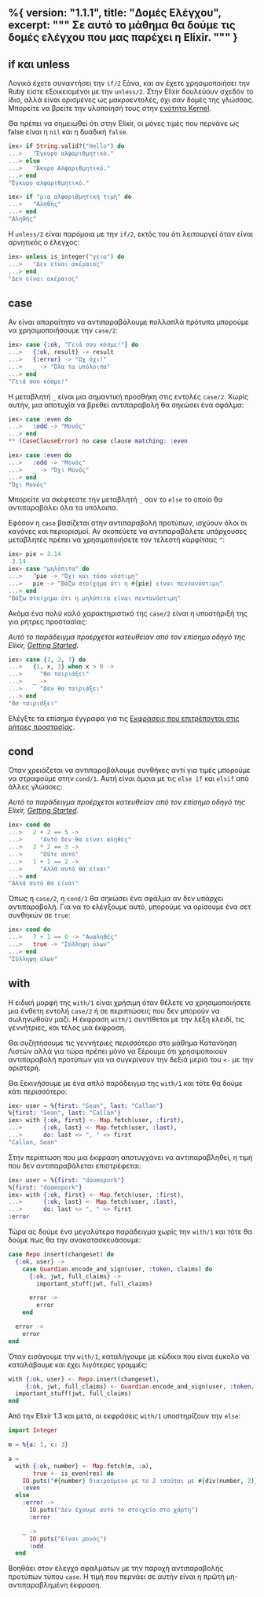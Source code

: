 %{
  version: "1.1.1",
  title: "Δομές Ελέγχου",
  excerpt: """
  Σε αυτό το μάθημα θα δούμε τις δομές ελέγχου που μας παρέχει η Elixir.
  """
}
---

## if και unless

Λογικά έχετε συναντήσει την `if/2` ξάνα, και αν έχετε χρησιμοποιήσει την Ruby είστε εξοικειομένοι με την `unless/2`.  Στην Elixir δουλεύουν σχεδόν το ίδιο, αλλά είναι ορισμένες ως μακροεντολές, όχι σαν δομές της γλώσσας.  Μπορείτε να βρείτε την υλοποίησή τους στην [ενότητα Kernel](https://hexdocs.pm/elixir/Kernel.html).

Θα πρέπει να σημειωθεί ότι στην Elixir, οι μόνες τιμές που περνάνε ως false είναι η `nil` και η δυαδική `false`.

```elixir
iex> if String.valid?("Hello") do
...>   "Έγκυρο αλφαριθμητικό."
...> else
...>   "Άκυρο Αλφαριθμητικό."
...> end
"Έγκυρο αλφαριθμητικό."

iex> if "μια αλφαριθμητική τιμή" do
...>   "Αληθής"
...> end
"Αληθής"
```

Η `unless/2` είναι παρόμοια με την `if/2`, εκτός του ότι λειτουργεί όταν είναι αρνητικός ο έλεγχος:

```elixir
iex> unless is_integer("γεια") do
...>   "Δεν είναι ακέραιος"
...> end
"Δεν είναι ακέραιος"
```

## case

Αν είναι απαραίτητο να αντιπαραβάλουμε πολλαπλά πρότυπα μπορούμε να χρησιμοποιήσουμε την `case/2`:

```elixir
iex> case {:ok, "Γειά σου κόσμε!"} do
...>   {:ok, result} -> result
...>   {:error} -> "Ωχ όχι!"
...>   _ -> "Όλα τα υπόλοιπα"
...> end
"Γειά σου κόσμε!"
```

Η μεταβλητή `_` είναι μια σημαντική προσθήκη στις εντολές `case/2`.  Χωρίς αυτήν, μια αποτυχία να βρεθεί αντιπαραβολή θα σηκώσει ένα σφάλμα:

```elixir
iex> case :even do
...>   :odd -> "Μονός"
...> end
** (CaseClauseError) no case clause matching: :even

iex> case :even do
...>   :odd -> "Μονός"
...>   _ -> "Όχι Μονός"
...> end
"Όχι Μονός"
```

Μπορείτε να σκέφτεστε την μεταβλητή `_` σαν το `else` το οποίο θα αντιπαραβάλει όλα τα υπόλοιπα.

Εφόσον η `case` βασίζεται στην αντιπαραβολή προτύπων, ισχύουν όλοι οι κανόνες και περιορισμοί.  Αν σκοπεύετε να αντιπαραβάλετε υπάρχουσες μεταβλητές πρέπει να χρησιμοποιήσετε τον τελεστή καρφίτσας `^`:

```elixir
iex> pie = 3.14
 3.14
iex> case "μηλόπιτα" do
...>   ^pie -> "Όχι και τόσο νόστιμη"
...>   pie -> "Βάζω στοίχημα ότι η #{pie} είναι πεντανόστιμη"
...> end
"Βάζω στοίχημα ότι η μηλόπιτα είναι πεντανόστιμη"
```

Ακόμα ένα πολύ καλό χαρακτηριστικό της `case/2` είναι η υποστήριξή της για ρήτρες προστασίας:

_Αυτό το παράδειγμα προέρχεται κατευθείαν από τον επίσημο οδηγό της Elixir, [Getting Started](http://elixir-lang.org/getting-started/case-cond-and-if.html#case)._

```elixir
iex> case {1, 2, 3} do
...>   {1, x, 3} when x > 0 ->
...>     "Θα ταιριάξει"
...>   _ ->
...>     "Δεν θα ταιριάξει"
...> end
"Θα ταιριάξει"
```

Ελέγξτε τα επίσημα έγγραφα για τις [Εκφράσεις που επιτρέπονται στις ρήτρες προστασίας](https://hexdocs.pm/elixir/guards.html#list-of-allowed-expressions).

## cond

Όταν χρειάζεται να αντιπαραβάλουμε συνθήκες αντί για τιμές μπορούμε να στραφούμε στην `cond/1`.  Αυτή είναι όμοια με τις `else if` και `elsif` από άλλες γλώσσες:

_Αυτό το παράδειγμα προέρχεται κατευθείαν από τον επίσημο οδηγό της Elixir, [Getting Started](http://elixir-lang.org/getting-started/case-cond-and-if.html#cond)._

```elixir
iex> cond do
...>   2 + 2 == 5 ->
...>     "Αυτό δεν θα είναι αληθές"
...>   2 * 2 == 3 ->
...>     "Ούτε αυτό"
...>   1 + 1 == 2 ->
...>     "Αλλά αυτό θα είναι"
...> end
"Αλλά αυτό θα είναι"
```

Όπως η `case/2`, η `cond/1` θα σηκώσει ένα σφάλμα αν δεν υπάρχει αντιπαραβολή.  Για να το ελέγξουμε αυτό, μπορούμε να ορίσουμε ένα σετ συνθηκών σε `true`:

```elixir
iex> cond do
...>   7 + 1 == 0 -> "Αναληθές"
...>   true -> "Σύλληψη όλων"
...> end
"Σύλληψη όλων"
```

## with

Η ειδική μορφή της `with/1` είναι χρήσιμη όταν θέλετε να χρησιμοποιήσετε μια ένθετη εντολή `case/2` ή σε περιπτώσεις που δεν μπορούν να σωληνωθούν μαζί.  H έκφραση `with/1` συντίθεται με την λέξη κλειδί, τις γεννήτριες, και τέλος μια έκφραση.

Θα συζητήσουμε τις γεννήτριες περισσότερο στο μάθημα Κατανόηση Λιστών αλλά για τώρα πρέπει μόνο να ξέρουμε ότι χρησιμοποιούν αντιπαραβολή προτύπων για να συγκρίνουν την δεξιά μεριά του `<-` με την αριστερή.

Θα ξεκινήσουμε με ένα απλό παράδειγμα της `with/1` και τότε θα δούμε κάτι περισσότερο:

```elixir
iex> user = %{first: "Sean", last: "Callan"}
%{first: "Sean", last: "Callan"}
iex> with {:ok, first} <- Map.fetch(user, :first),
...>      {:ok, last} <- Map.fetch(user, :last),
...>      do: last <> ", " <> first
"Callan, Sean"
```

Στην περίπτωση που μια έκφραση αποτυγχάνει να αντιπαραβληθεί, η τιμή που δεν αντιπαραβάλεται επιστρέφεται:

```elixir
iex> user = %{first: "doomspork"}
%{first: "doomspork"}
iex> with {:ok, first} <- Map.fetch(user, :first),
...>      {:ok, last} <- Map.fetch(user, :last),
...>      do: last <> ", " <> first
:error
```

Τώρα ας δούμε ένα μεγαλύτερο παράδειγμα χωρίς την `with/1` και τότε θα δούμε πως θα την ανακατασκευάσουμε:

```elixir
case Repo.insert(changeset) do
  {:ok, user} ->
    case Guardian.encode_and_sign(user, :token, claims) do
      {:ok, jwt, full_claims} ->
        important_stuff(jwt, full_claims)

      error ->
        error
    end

  error ->
    error
end
```

Όταν εισάγουμε την `with/1`, καταλήγουμε με κώδικα που είναι έυκολο να καταλάβουμε και έχει λιγότερες γραμμές:

```elixir
with {:ok, user} <- Repo.insert(changeset),
     {:ok, jwt, full_claims} <- Guardian.encode_and_sign(user, :token, claims) do
  important_stuff(jwt, full_claims)
end
```

Από την Elixir 1.3 και μετά, οι εκφράσεις `with/1` υποστηρίζουν την `else`:

```elixir
import Integer

m = %{a: 1, c: 3}

a =
  with {:ok, number} <- Map.fetch(m, :a),
       true <- is_even(res) do
    IO.puts("#{number} διαιρούμενο με το 2 ισούται με #{div(number, 2)}")
    :even
  else
    :error ->
      IO.puts("Δεν έχουμε αυτό το στοιχείο στο χάρτη")
      :error

    _ ->
      IO.puts("Είναι μονός")
      :odd
  end
```

Βοηθάει στον έλεγχο σφαλμάτων με την παροχή αντιπαραβολής προτύπων τύπου `case`. Η τιμή που περνάει σε αυτήν είναι η πρώτη μη-αντιπαραβλημένη έκφραση.
